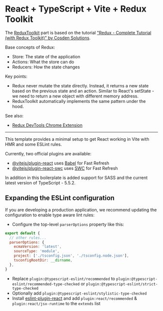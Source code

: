 # React + TypeScript + Vite + Redux Toolkit

The [ReduxToolkit](https://redux-toolkit.js.org/) part is based on the tutorial ["Redux - Complete Tutorial (with Redux Toolkit)" by
Cosden Solutions](https://youtu.be/5yEG6GhoJBs?si=fDYoCL9DQeE7cIIP).

Base concepts of Redux:

- Store: The state of the application
- Actions: What the store can do
- Reducers: How the state changes

Key points:

- Redux never mutate the state directly. Instead, it returns a new state based on the previous state and an action. Similar to React's setState - we need to return a new object with different memory address.
- ReduxToolkit automatically implements the same pattern under the hood.

See also:

- [Redux DevTools Chrome Extension](https://chromewebstore.google.com/detail/lmhkpmbekcpmknklioeibfkpmmfibljd?hl=en)

---

This template provides a minimal setup to get React working in Vite with HMR and some ESLint rules.

Currently, two official plugins are available:

- [@vitejs/plugin-react](https://github.com/vitejs/vite-plugin-react/blob/main/packages/plugin-react/README.md) uses [Babel](https://babeljs.io/) for Fast Refresh
- [@vitejs/plugin-react-swc](https://github.com/vitejs/vite-plugin-react-swc) uses [SWC](https://swc.rs/) for Fast Refresh

In addition in this boilerplate is added support for SASS and the current latest version of TypeScript - 5.5.2.

## Expanding the ESLint configuration

If you are developing a production application, we recommend updating the configuration to enable type aware lint rules:

- Configure the top-level `parserOptions` property like this:

```js
export default {
  // other rules...
  parserOptions: {
    ecmaVersion: 'latest',
    sourceType: 'module',
    project: ['./tsconfig.json', './tsconfig.node.json'],
    tsconfigRootDir: __dirname,
  },
}
```

- Replace `plugin:@typescript-eslint/recommended` to `plugin:@typescript-eslint/recommended-type-checked` or `plugin:@typescript-eslint/strict-type-checked`
- Optionally add `plugin:@typescript-eslint/stylistic-type-checked`
- Install [eslint-plugin-react](https://github.com/jsx-eslint/eslint-plugin-react) and add `plugin:react/recommended` & `plugin:react/jsx-runtime` to the `extends` list
